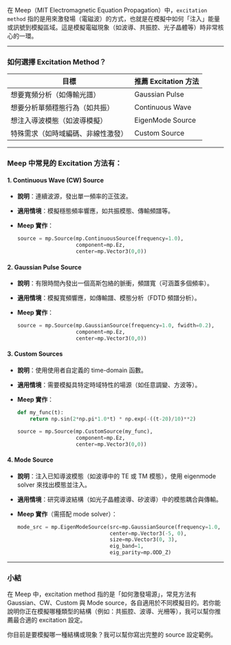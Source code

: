 在 Meep（MIT Electromagnetic Equation Propagation）中，`excitation method` 指的是用來激發場（電磁波）的方式，也就是在模擬中如何「注入」能量或訊號到模擬區域。這是模擬電磁現象（如波導、共振腔、光子晶體等）時非常核心的一環。

---
### 如何選擇 Excitation Method？

|目標|推薦 Excitation 方法|
|---|---|
|想要寬頻分析（如傳輸光譜）|Gaussian Pulse|
|想要分析單頻穩態行為（如共振）|Continuous Wave|
|想注入導波模態（如波導模擬）|EigenMode Source|
|特殊需求（如時域編碼、非線性激發）|Custom Source|


---

### Meep 中常見的 Excitation 方法有：

#### 1. **Continuous Wave (CW) Source**

- **說明**：連續波源，發出單一頻率的正弦波。
    
- **適用情境**：模擬穩態頻率響應，如共振模態、傳輸頻譜等。
    
- **Meep 實作**：
    
    ```python
    source = mp.Source(mp.ContinuousSource(frequency=1.0),
                       component=mp.Ez,
                       center=mp.Vector3(0,0))
    ```
    

#### 2. **Gaussian Pulse Source**

- **說明**：有限時間內發出一個高斯包絡的脈衝，頻譜寬（可涵蓋多個頻率）。
    
- **適用情境**：模擬寬頻響應，如傳輸譜、模態分析（FDTD 頻譜分析）。
    
- **Meep 實作**：
    
    ```python
    source = mp.Source(mp.GaussianSource(frequency=1.0, fwidth=0.2),
                       component=mp.Ez,
                       center=mp.Vector3(0,0))
    ```
    

#### 3. **Custom Sources**

- **說明**：使用使用者自定義的 time-domain 函數。
    
- **適用情境**：需要模擬具特定時域特性的場源（如任意調變、方波等）。
    
- **Meep 實作**：
    
    ```python
    def my_func(t):
        return np.sin(2*np.pi*1.0*t) * np.exp(-((t-20)/10)**2)
    
    source = mp.Source(mp.CustomSource(my_func),
                       component=mp.Ez,
                       center=mp.Vector3(0,0))
    ```
    

#### 4. **Mode Source**

- **說明**：注入已知導波模態（如波導中的 TE 或 TM 模態），使用 eigenmode solver 來找出模態並注入。
    
- **適用情境**：研究導波結構（如光子晶體波導、矽波導）中的模態耦合與傳輸。
    
- **Meep 實作**（需搭配 mode solver）：
    
    ```python
    mode_src = mp.EigenModeSource(src=mp.GaussianSource(frequency=1.0, fwidth=0.2),
                                  center=mp.Vector3(-5, 0),
                                  size=mp.Vector3(0, 3),
                                  eig_band=1,
                                  eig_parity=mp.ODD_Z)
    ```

---

### 小結

在 Meep 中，excitation method 指的是「如何激發場源」，常見方法有 Gaussian、CW、Custom 與 Mode source，各自適用於不同模擬目的。若你能說明你正在模擬哪種類型的結構（例如：共振腔、波導、光柵等），我可以幫你推薦最合適的 excitation 設定。

你目前是要模擬哪一種結構或現象？我可以幫你寫出完整的 source 設定範例。